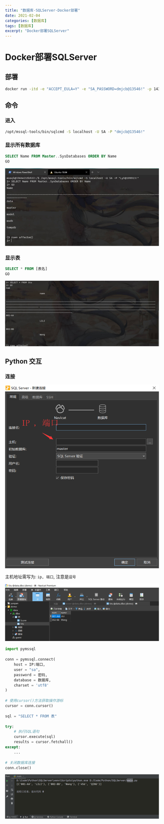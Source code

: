 ```yaml
---
title: "数据库-SQLServer-Docker部署"
date: 2021-02-04
categories: [数据库]
tags: [数据库]
excerpt: "Docker部署SQLServer"
---
```


# Docker部署SQLServer

## 部署

```sh
docker run -itd -e "ACCEPT_EULA=Y" -e "SA_PASSWORD=dmjcb@13546!" -p 1433:1433 --name sqlserver2019 sqlserver
```

## 命令

### 进入

```sh
/opt/mssql-tools/bin/sqlcmd -S localhost -U SA -P "dmjcb@13546!"
```

### 显示所有数据库

```sql
SELECT Name FROM Master..SysDatabases ORDER BY Name
GO
```

![](https://raw.githubusercontent.com/dmjcb/SelfImgur/main/2020-10-21_11-05-13.jpg)

### 显示表

```sql
SELECT * FROM [表名]
GO
```

![](https://raw.githubusercontent.com/dmjcb/SelfImgur/main/2020-10-12_13-09-31.jpg)


## Python 交互

### 连接

![](https://raw.githubusercontent.com/dmjcb/SelfImgur/main/20201012105710.png)

主机地址需写为: `ip, 端口`, 注意是`逗号`

![](https://raw.githubusercontent.com/dmjcb/SelfImgur/main/20201012130100.png)

```py
import pymssql

conn = pymssql.connect(
    host = IP:端口,
    user = "sa",
    password = 密码,
    database = 数据库,
    charset = 'utf8'
)

# 使用cursor()方法获取操作游标
cursor = conn.cursor()

sql = "SELECT * FROM 表"

try:
    # 执行SQL语句
    cursor.execute(sql)
    results = cursor.fetchall()
except:
    ...

# 关闭数据库连接
conn.close()
```

![](https://raw.githubusercontent.com/dmjcb/SelfImgur/main/20201012180210.png)